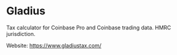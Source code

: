 # Gladius
Tax calculator for Coinbase Pro and Coinbase trading data.  HMRC jurisdiction.

Website: https://www.gladiustax.com/
